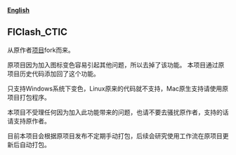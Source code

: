 <div>

[**English**](README.md)

</div>

## FlClash_CTIC

从原作者[项目]("https://github.com/chen08209/FlClash")fork而来。

原项目因为加入图标变色容易引起其他问题，所以去掉了该功能。 
本项目通过原项目历史代码添加回了这个功能。

只支持Windows系统下变色，Linux原来的代码就不支持，Mac原生支持请使用原项目打包程序。

本项目不受理任何因为加入此功能带来的问题，也请不要去骚扰原作者，支持的话请支持原作者。

目前本项目会根据原项目发布不定期手动打包，后续会研究使用工作流在原项目更新后自动打包。